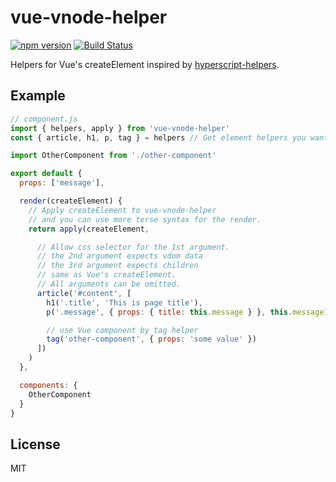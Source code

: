 # vue-vnode-helper

[![npm version](https://badge.fury.io/js/vue-vnode-helper.svg)](https://badge.fury.io/js/vue-vnode-helper)
[![Build Status](https://travis-ci.org/ktsn/vue-vnode-helper.svg?branch=master)](https://travis-ci.org/ktsn/vue-vnode-helper)

Helpers for Vue's createElement inspired by [hyperscript-helpers](https://github.com/ohanhi/hyperscript-helpers).

## Example

```js
// component.js
import { helpers, apply } from 'vue-vnode-helper'
const { article, h1, p, tag } = helpers // Get element helpers you want to use

import OtherComponent from './other-component'

export default {
  props: ['message'],

  render(createElement) {
    // Apply createElement to vue-vnode-helper
    // and you can use more terse syntax for the render.
    return apply(createElement,

      // Allow css selector for the 1st argument.
      // the 2nd argument expects vdom data
      // the 3rd argument expects children
      // same as Vue's createElement.
      // All arguments can be omitted.
      article('#content', [
        h1('.title', 'This is page title'),
        p('.message', { props: { title: this.message } }, this.message),

        // use Vue component by tag helper
        tag('other-component', { props: 'some value' })
      ])
    )
  },

  components: {
    OtherComponent
  }
}
```

## License

MIT
